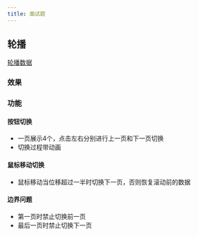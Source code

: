 ```yaml
---
title: 面试题
---
```


## 轮播

<a href="./assets/lunbo.json" target="_blank">轮播数据</a>

### 效果

<hl-iv-lun-bo class="mt-4"/>

### 功能

#### 按钮切换

- 一页展示4个，点击左右分别进行上一页和下一页切换
- 切换过程带动画

#### 鼠标移动切换

- 鼠标移动当位移超过一半时切换下一页，否则恢复滚动前的数据

#### 边界问题

- 第一页时禁止切换前一页
- 最后一页时禁止切换下一页
